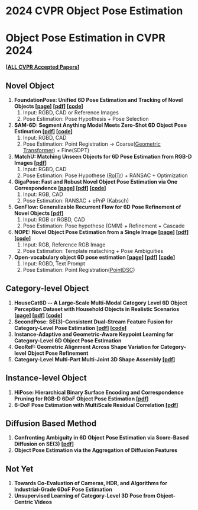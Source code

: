 # **2024 CVPR Object Pose Estimation**

# **Object Pose Estimation in CVPR 2024**

**[[ALL CVPR Accepted Papers](https://cvpr.thecvf.com/Conferences/2024/AcceptedPapers)]**

## **Novel Object**

1. **FoundationPose: Unified 6D Pose Estimation and Tracking of Novel Objects [[page](https://nvlabs.github.io/FoundationPose/)] [[pdf](https://arxiv.org/pdf/2312.08344)] [[code](https://github.com/NVlabs/FoundationPose)]**
    1. Input: RGBD, CAD or Reference Images
    2. Pose Estimation: Pose Hypothesis + Pose Selection
2. **SAM-6D: Segment Anything Model Meets Zero-Shot 6D Object Pose Estimation [[pdf](https://arxiv.org/pdf/2311.15707)] [[code](https://github.com/JiehongLin/SAM-6D?utm_source=catalyzex.com)]**
    1. Input: RGBD, CAD
    2. Pose Estimation: Point Registration →  Coarse([Geometric Transformer](https://github.com/qinzheng93/GeoTransformer?utm_source=catalyzex.com)) + Fine(SDPT)
3. **MatchU: Matching Unseen Objects for 6D Pose Estimation from RGB-D Images [[pdf](https://arxiv.org/pdf/2403.01517.pdf)]**
    1. Input: RGBD, CAD
    2. Pose Estimation: Pose Hypothese ([RoITr](https://github.com/haoyu94/RoITr)) + RANSAC + Optimization
4. **GigaPose: Fast and Robust Novel Object Pose Estimation via One Correspondence [[page](https://nv-nguyen.github.io/gigaPose/)] [[pdf](https://arxiv.org/pdf/2311.14155)] [[code](https://nv-nguyen.github.io/gigaPose/)]**
    1. Input: RGB, CAD
    2. Pose Estimation: RANSAC + ePnP (Kabsch)
5. **GenFlow: Generalizable Recurrent Flow for 6D Pose Refinement of Novel Objects [[pdf](https://arxiv.org/pdf/2403.11510.pdf)]**
    1. Input: RGB or RGBD, CAD
    2. Pose Estimation: Pose hypothese (GMM) + Refinement + Cascade
6. **NOPE: Novel Object Pose Estimation from a Single Image [[page](https://nv-nguyen.github.io/nope/)] [[pdf](https://arxiv.org/pdf/2303.13612)] [[code](https://github.com/nv-nguyen/nope)]**
    1. Input: RGB, Reference RGB Image
    2. Pose Estimation: Template mataching + Pose Ambiguities
7. **Open-vocabulary object 6D pose estimation [[page](https://jcorsetti.github.io/oryon/)] [[pdf](https://arxiv.org/pdf/2312.00690.pdf)] [[code](https://github.com/jcorsetti/oryon)]**
    1. Input: RGBD, Text Prompt 
    2. Pose Estimation: Point Registration([PointDSC](https://github.com/XuyangBai/PointDSC))

## **Category-level Object**

1. **HouseCat6D -- A Large-Scale Multi-Modal Category Level 6D Object Perception Dataset with Household Objects in Realistic Scenarios [[page](https://sites.google.com/view/housecat6d)] [[pdf](https://arxiv.org/pdf/2212.10428.pdf)] [[code](https://github.com/Junggy/HouseCat6D?utm_source=catalyzex.com)]**
2. **SecondPose: SE(3)-Consistent Dual-Stream Feature Fusion for Category-Level Pose Estimation [[pdf](https://arxiv.org/pdf/2311.11125.pdf)] [[code](https://github.com/NOrangeeroli/SecondPose)]**
3. **Instance-Adaptive and Geometric-Aware Keypoint Learning for Category-Level 6D Object Pose Estimation**
4. **GeoReF: Geometric Alignment Across Shape Variation for Category-level Object Pose Refinement**
5. **Category-Level Multi-Part Multi-Joint 3D Shape Assembly [[pdf](https://arxiv.org/pdf/2303.06163.pdf)]**

## **Instance-level Object**

1. **HiPose: Hierarchical Binary Surface Encoding and Correspondence Pruning for RGB-D 6DoF Object Pose Estimation [[pdf](https://arxiv.org/pdf/2311.12588.pdf)]**
2. **6-DoF Pose Estimation with MultiScale Residual Correlation [[pdf](https://arxiv.org/pdf/2403.08019.pdf)]**

## **Diffusion Based Method**

1. **Confronting Ambiguity in 6D Object Pose Estimation via Score-Based Diffusion on SE(3) [[pdf](https://arxiv.org/pdf/2305.15873.pdf)]**
2. **Object Pose Estimation via the Aggregation of Diffusion Features**

## **Not Yet**

1. **Towards Co-Evaluation of Cameras, HDR, and Algorithms for Industrial-Grade 6DoF Pose Estimation**
2. **Unsupervised Learning of Category-Level 3D Pose from Object-Centric Videos**

